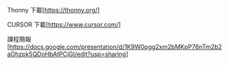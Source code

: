 Thonny 下載[https://thonny.org/]

CURSOR 下載[https://www.cursor.com/]  

課程簡報[https://docs.google.com/presentation/d/1K9W0pgg2xm2bMKpP76nTm2b2aOhzpk5QDoHbAtPCjGI/edit?usp=sharing]

